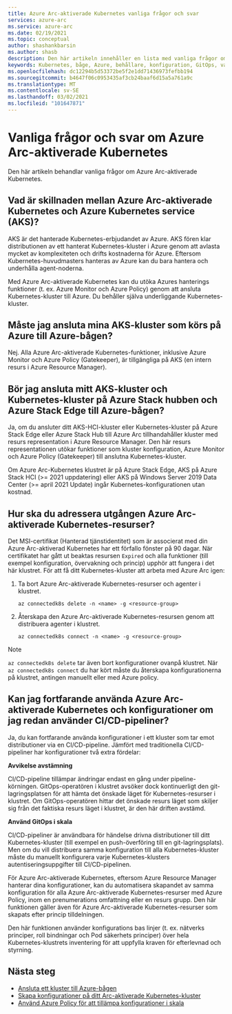 ```yaml
---
title: Azure Arc-aktiverade Kubernetes vanliga frågor och svar
services: azure-arc
ms.service: azure-arc
ms.date: 02/19/2021
ms.topic: conceptual
author: shashankbarsin
ms.author: shasb
description: Den här artikeln innehåller en lista med vanliga frågor om Azure Arc-aktiverade Kubernetes
keywords: Kubernetes, båge, Azure, behållare, konfiguration, GitOps, vanliga frågor och svar
ms.openlocfilehash: dc12294b5d53372be5f2e1dd71436973fefbb194
ms.sourcegitcommit: b4647f06c0953435af3cb24baaf6d15a5a761a9c
ms.translationtype: MT
ms.contentlocale: sv-SE
ms.lasthandoff: 03/02/2021
ms.locfileid: "101647871"
---
```

# <a name="frequently-asked-questions---azure-arc-enabled-kubernetes"></a>Vanliga frågor och svar om Azure Arc-aktiverade Kubernetes

Den här artikeln behandlar vanliga frågor om Azure Arc-aktiverade Kubernetes.

## <a name="what-is-the-difference-between-azure-arc-enabled-kubernetes-and-azure-kubernetes-service-aks"></a>Vad är skillnaden mellan Azure Arc-aktiverade Kubernetes och Azure Kubernetes service (AKS)?

AKS är det hanterade Kubernetes-erbjudandet av Azure. AKS fören klar distributionen av ett hanterat Kubernetes-kluster i Azure genom att avlasta mycket av komplexiteten och drifts kostnaderna för Azure. Eftersom Kubernetes-huvudmasters hanteras av Azure kan du bara hantera och underhålla agent-noderna.

Med Azure Arc-aktiverade Kubernetes kan du utöka Azures hanterings funktioner (t. ex. Azure Monitor och Azure Policy) genom att ansluta Kubernetes-kluster till Azure. Du behåller själva underliggande Kubernetes-kluster.

## <a name="do-i-need-to-connect-my-aks-clusters-running-on-azure-to-azure-arc"></a>Måste jag ansluta mina AKS-kluster som körs på Azure till Azure-bågen?

Nej. Alla Azure Arc-aktiverade Kubernetes-funktioner, inklusive Azure Monitor och Azure Policy (Gatekeeper), är tillgängliga på AKS (en intern resurs i Azure Resource Manager).
    
## <a name="should-i-connect-my-aks-hci-cluster-and-kubernetes-clusters-on-azure-stack-hub-and-azure-stack-edge-to-azure-arc"></a>Bör jag ansluta mitt AKS-kluster och Kubernetes-kluster på Azure Stack hubben och Azure Stack Edge till Azure-bågen?

Ja, om du ansluter ditt AKS-HCI-kluster eller Kubernetes-kluster på Azure Stack Edge eller Azure Stack Hub till Azure Arc tillhandahåller kluster med resurs representation i Azure Resource Manager. Den här resurs representationen utökar funktioner som kluster konfiguration, Azure Monitor och Azure Policy (Gatekeeper) till anslutna Kubernetes-kluster.

Om Azure Arc-Kubernetes klustret är på Azure Stack Edge, AKS på Azure Stack HCI (>= 2021 uppdatering) eller AKS på Windows Server 2019 Data Center (>= april 2021 Update) ingår Kubernetes-konfigurationen utan kostnad.

## <a name="how-to-address-expired-azure-arc-enabled-kubernetes-resources"></a>Hur ska du adressera utgången Azure Arc-aktiverade Kubernetes-resurser?

Det MSI-certifikat (Hanterad tjänstidentitet) som är associerat med din Azure Arc-aktiverad Kubernetes har ett förfallo fönster på 90 dagar. När certifikatet har gått ut beaktas resursen `Expired` och alla funktioner (till exempel konfiguration, övervakning och princip) upphör att fungera i det här klustret. För att få ditt Kubernetes-kluster att arbeta med Azure Arc igen:

1. Ta bort Azure Arc-aktiverade Kubernetes-resurser och agenter i klustret. 

    ```console
    az connectedk8s delete -n <name> -g <resource-group>
    ```

1. Återskapa den Azure Arc-aktiverade Kubernetes-resursen genom att distribuera agenter i klustret.
    
    ```console
    az connectedk8s connect -n <name> -g <resource-group>
    ```

> [!NOTE]
> `az connectedk8s delete` tar även bort konfigurationer ovanpå klustret. När `az connectedk8s connect` du har kört måste du återskapa konfigurationerna på klustret, antingen manuellt eller med Azure policy.

## <a name="if-i-am-already-using-cicd-pipelines-can-i-still-use-azure-arc-enabled-kubernetes-and-configurations"></a>Kan jag fortfarande använda Azure Arc-aktiverade Kubernetes och konfigurationer om jag redan använder CI/CD-pipeliner?

Ja, du kan fortfarande använda konfigurationer i ett kluster som tar emot distributioner via en CI/CD-pipeline. Jämfört med traditionella CI/CD-pipeliner har konfigurationer två extra fördelar:

**Avvikelse avstämning**

CI/CD-pipeline tillämpar ändringar endast en gång under pipeline-körningen. GitOps-operatören i klustret avsöker dock kontinuerligt den git-lagringsplatsen för att hämta det önskade läget för Kubernetes-resurser i klustret. Om GitOps-operatören hittar det önskade resurs läget som skiljer sig från det faktiska resurs läget i klustret, är den här driften avstämd.

**Använd GitOps i skala**

CI/CD-pipeliner är användbara för händelse drivna distributioner till ditt Kubernetes-kluster (till exempel en push-överföring till en git-lagringsplats). Men om du vill distribuera samma konfiguration till alla Kubernetes-kluster måste du manuellt konfigurera varje Kubernetes-klusters autentiseringsuppgifter till CI/CD-pipelinen. 

För Azure Arc-aktiverade Kubernetes, eftersom Azure Resource Manager hanterar dina konfigurationer, kan du automatisera skapandet av samma konfiguration för alla Azure Arc-aktiverade Kubernetes-resurser med Azure Policy, inom en prenumerations omfattning eller en resurs grupp. Den här funktionen gäller även för Azure Arc-aktiverade Kubernetes-resurser som skapats efter princip tilldelningen.

Den här funktionen använder konfigurations bas linjer (t. ex. nätverks principer, roll bindningar och Pod säkerhets principer) över hela Kubernetes-klustrets inventering för att uppfylla kraven för efterlevnad och styrning.

## <a name="next-steps"></a>Nästa steg

* [Ansluta ett kluster till Azure-bågen](./quickstart-connect-cluster.md)
* [Skapa konfigurationer på ditt Arc-aktiverade Kubernetes-kluster](./use-gitops-connected-cluster.md)
* [Använd Azure Policy för att tillämpa konfigurationer i skala](./use-azure-policy.md)
